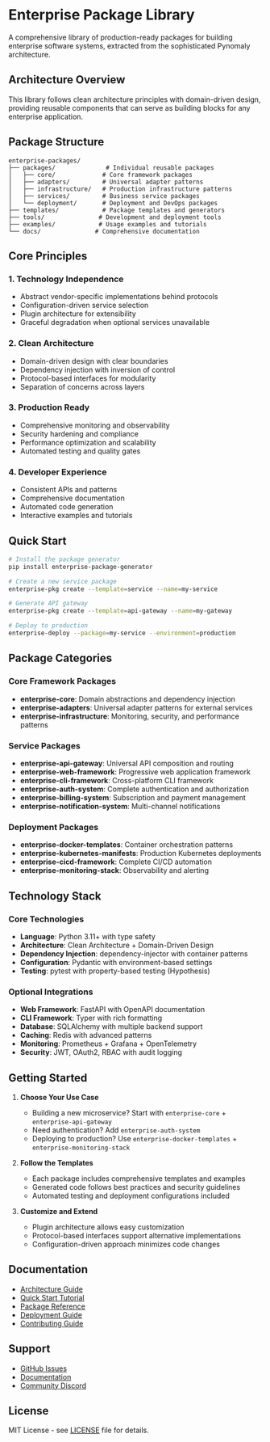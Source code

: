 # Enterprise Package Library

A comprehensive library of production-ready packages for building enterprise software systems, extracted from the sophisticated Pynomaly architecture.

## Architecture Overview

This library follows clean architecture principles with domain-driven design, providing reusable components that can serve as building blocks for any enterprise application.

## Package Structure

```
enterprise-packages/
├── packages/              # Individual reusable packages
│   ├── core/             # Core framework packages
│   ├── adapters/         # Universal adapter patterns
│   ├── infrastructure/   # Production infrastructure patterns
│   ├── services/         # Business service packages
│   └── deployment/       # Deployment and DevOps packages
├── templates/            # Package templates and generators
├── tools/               # Development and deployment tools
├── examples/            # Usage examples and tutorials
└── docs/               # Comprehensive documentation
```

## Core Principles

### 1. Technology Independence

- Abstract vendor-specific implementations behind protocols
- Configuration-driven service selection
- Plugin architecture for extensibility
- Graceful degradation when optional services unavailable

### 2. Clean Architecture

- Domain-driven design with clear boundaries
- Dependency injection with inversion of control
- Protocol-based interfaces for modularity
- Separation of concerns across layers

### 3. Production Ready

- Comprehensive monitoring and observability
- Security hardening and compliance
- Performance optimization and scalability
- Automated testing and quality gates

### 4. Developer Experience

- Consistent APIs and patterns
- Comprehensive documentation
- Automated code generation
- Interactive examples and tutorials

## Quick Start

```bash
# Install the package generator
pip install enterprise-package-generator

# Create a new service package
enterprise-pkg create --template=service --name=my-service

# Generate API gateway
enterprise-pkg create --template=api-gateway --name=my-gateway

# Deploy to production
enterprise-deploy --package=my-service --environment=production
```

## Package Categories

### Core Framework Packages

- **enterprise-core**: Domain abstractions and dependency injection
- **enterprise-adapters**: Universal adapter patterns for external services
- **enterprise-infrastructure**: Monitoring, security, and performance patterns

### Service Packages

- **enterprise-api-gateway**: Universal API composition and routing
- **enterprise-web-framework**: Progressive web application framework
- **enterprise-cli-framework**: Cross-platform CLI framework
- **enterprise-auth-system**: Complete authentication and authorization
- **enterprise-billing-system**: Subscription and payment management
- **enterprise-notification-system**: Multi-channel notifications

### Deployment Packages

- **enterprise-docker-templates**: Container orchestration patterns
- **enterprise-kubernetes-manifests**: Production Kubernetes deployments
- **enterprise-cicd-framework**: Complete CI/CD automation
- **enterprise-monitoring-stack**: Observability and alerting

## Technology Stack

### Core Technologies

- **Language**: Python 3.11+ with type safety
- **Architecture**: Clean Architecture + Domain-Driven Design
- **Dependency Injection**: dependency-injector with container patterns
- **Configuration**: Pydantic with environment-based settings
- **Testing**: pytest with property-based testing (Hypothesis)

### Optional Integrations

- **Web Framework**: FastAPI with OpenAPI documentation
- **CLI Framework**: Typer with rich formatting
- **Database**: SQLAlchemy with multiple backend support
- **Caching**: Redis with advanced patterns
- **Monitoring**: Prometheus + Grafana + OpenTelemetry
- **Security**: JWT, OAuth2, RBAC with audit logging

## Getting Started

1. **Choose Your Use Case**
   - Building a new microservice? Start with `enterprise-core` + `enterprise-api-gateway`
   - Need authentication? Add `enterprise-auth-system`
   - Deploying to production? Use `enterprise-docker-templates` + `enterprise-monitoring-stack`

2. **Follow the Templates**
   - Each package includes comprehensive templates and examples
   - Generated code follows best practices and security guidelines
   - Automated testing and deployment configurations included

3. **Customize and Extend**
   - Plugin architecture allows easy customization
   - Protocol-based interfaces support alternative implementations
   - Configuration-driven approach minimizes code changes

## Documentation

- [Architecture Guide](docs/architecture.md)
- [Quick Start Tutorial](docs/quick-start.md)
- [Package Reference](docs/packages/)
- [Deployment Guide](docs/deployment.md)
- [Contributing Guide](docs/contributing.md)

## Support

- [GitHub Issues](https://github.com/enterprise-packages/issues)
- [Documentation](https://enterprise-packages.readthedocs.io)
- [Community Discord](https://discord.gg/enterprise-packages)

## License

MIT License - see [LICENSE](LICENSE) file for details.
